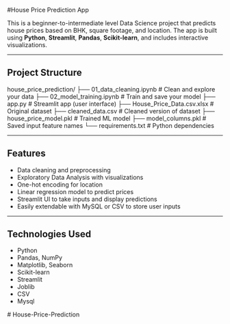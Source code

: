 #House Price Prediction App

This is a beginner-to-intermediate level Data Science project that predicts house prices based on BHK, square footage, and location. The app is built using **Python**, **Streamlit**, **Pandas**, **Scikit-learn**, and includes interactive visualizations.

---

## Project Structure

house_price_prediction/
├── 01_data_cleaning.ipynb # Clean and explore your data
├── 02_model_training.ipynb # Train and save your model
├── app.py # Streamlit app (user interface)
├── House_Price_Data.csv.xlsx # Original dataset
├── cleaned_data.csv # Cleaned version of dataset
├── house_price_model.pkl # Trained ML model
├── model_columns.pkl # Saved input feature names
└── requirements.txt # Python dependencies

---

## Features

-  Data cleaning and preprocessing
-  Exploratory Data Analysis with visualizations
-  One-hot encoding for location
-  Linear regression model to predict prices
-  Streamlit UI to take inputs and display predictions
-  Easily extendable with MySQL or CSV to store user inputs

---

## Technologies Used

- Python
- Pandas, NumPy
- Matplotlib, Seaborn
- Scikit-learn
- Streamlit
- Joblib
- CSV
- Mysql


#   H o u s e - P r i c e - P r e d i c t i o n  
 